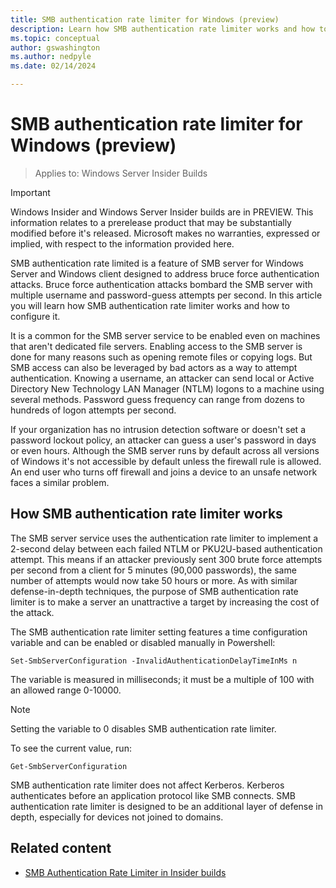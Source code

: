 ```yaml
---
title: SMB authentication rate limiter for Windows (preview)
description: Learn how SMB authentication rate limiter works and how to configure it for Windows Server and Windows client
ms.topic: conceptual
author: gswashington
ms.author: nedpyle
ms.date: 02/14/2024

---
```


# SMB authentication rate limiter for Windows (preview)

>Applies to: Windows Server Insider Builds

> [!IMPORTANT]
> Windows Insider and Windows Server Insider builds are in PREVIEW. This information relates to a prerelease product that may be substantially modified before it's released. Microsoft makes no warranties, expressed or implied, with respect to the information provided here.

SMB authentication rate limited is a feature of SMB server for Windows Server and Windows client designed to address bruce force authentication attacks. Bruce force authentication attacks bombard the SMB server with multiple username and password-guess attempts per second. In this article you will learn how SMB authentication rate limiter works and how to configure it.

It is a common for the SMB server service to be enabled even on machines that aren't dedicated file servers. Enabling access to the SMB server is done for many reasons such as opening remote files or copying logs. But SMB access can also be leveraged by bad actors as a way to attempt authentication. Knowing a username, an attacker can send local or Active Directory New Technology LAN Manager (NTLM) logons to a machine using several methods. Password guess frequency can range from dozens to hundreds of logon attempts per second.

If your organization has no intrusion detection software or doesn't set a password lockout policy, an attacker can guess a user's password in days or even hours. Although the SMB server runs by default across all versions of Windows it's not accessible by default unless the firewall rule is allowed. An end user who turns off firewall and joins a device to an unsafe network faces a similar problem.

## How SMB authentication rate limiter works

The SMB server service uses the authentication rate limiter to implement a 2-second delay between each failed NTLM or PKU2U-based authentication attempt. This means if an attacker previously sent 300 brute force attempts per second from a client for 5 minutes (90,000 passwords), the same number of attempts would now take 50 hours or more. As with similar defense-in-depth techniques, the purpose of SMB authentication rate limiter is to make a server an unattractive a target by increasing the cost of the attack.

The SMB authentication rate limiter setting features a time configuration variable and can be enabled or disabled manually in Powershell:

`Set-SmbServerConfiguration -InvalidAuthenticationDelayTimeInMs n` 

The variable is measured in milliseconds; it must be a multiple of 100 with an allowed range 0-10000.

>[!NOTE]
> Setting the variable to 0 disables SMB authentication rate limiter.

To see the current value, run:

`Get-SmbServerConfiguration`

SMB authentication rate limiter does not affect Kerberos. Kerberos authenticates before an application protocol like SMB connects. SMB authentication rate limiter is designed to be an additional layer of defense in depth, especially for devices not joined to domains.

## Related content

- [SMB Authentication Rate Limiter in Insider builds](https://techcommunity.microsoft.com/t5/storage-at-microsoft/smb-authentication-rate-limiter-in-insider-builds/ba-p/2829090)